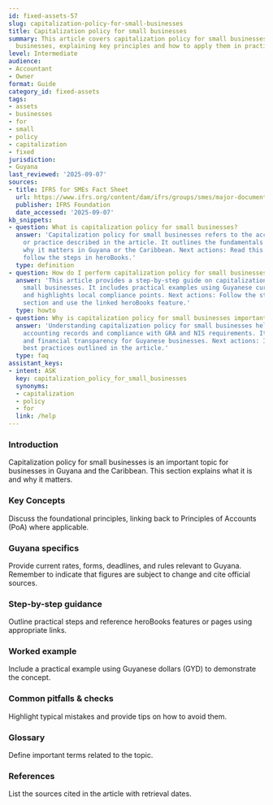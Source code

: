```yaml
---
id: fixed-assets-57
slug: capitalization-policy-for-small-businesses
title: Capitalization policy for small businesses
summary: This article covers capitalization policy for small businesses for Guyanese
  businesses, explaining key principles and how to apply them in practice.
level: Intermediate
audience:
- Accountant
- Owner
format: Guide
category_id: fixed-assets
tags:
- assets
- businesses
- for
- small
- policy
- capitalization
- fixed
jurisdiction:
- Guyana
last_reviewed: '2025-09-07'
sources:
- title: IFRS for SMEs Fact Sheet
  url: https://www.ifrs.org/content/dam/ifrs/groups/smes/major-documents/sme-fact-sheet-dec-16.pdf
  publisher: IFRS Foundation
  date_accessed: '2025-09-07'
kb_snippets:
- question: What is capitalization policy for small businesses?
  answer: 'Capitalization policy for small businesses refers to the accounting concept
    or practice described in the article. It outlines the fundamentals and explains
    why it matters in Guyana or the Caribbean. Next actions: Read this article and
    follow the steps in heroBooks.'
  type: definition
- question: How do I perform capitalization policy for small businesses in heroBooks?
  answer: 'This article provides a step-by-step guide on capitalization policy for
    small businesses. It includes practical examples using Guyanese currency (GYD)
    and highlights local compliance points. Next actions: Follow the step-by-step
    section and use the linked heroBooks feature.'
  type: howto
- question: Why is capitalization policy for small businesses important?
  answer: 'Understanding capitalization policy for small businesses helps ensure accurate
    accounting records and compliance with GRA and NIS requirements. It improves decision-making
    and financial transparency for Guyanese businesses. Next actions: Implement the
    best practices outlined in the article.'
  type: faq
assistant_keys:
- intent: ASK
  key: capitalization_policy_for_small_businesses
  synonyms:
  - capitalization
  - policy
  - for
  link: /help
---
```


### Introduction
Capitalization policy for small businesses is an important topic for businesses in Guyana and the Caribbean. This section explains what it is and why it matters.

### Key Concepts
Discuss the foundational principles, linking back to Principles of Accounts (PoA) where applicable.

### Guyana specifics
Provide current rates, forms, deadlines, and rules relevant to Guyana. Remember to indicate that figures are subject to change and cite official sources.

### Step-by-step guidance
Outline practical steps and reference heroBooks features or pages using appropriate links.

### Worked example
Include a practical example using Guyanese dollars (GYD) to demonstrate the concept.

### Common pitfalls & checks
Highlight typical mistakes and provide tips on how to avoid them.

### Glossary
Define important terms related to the topic.

### References
List the sources cited in the article with retrieval dates.